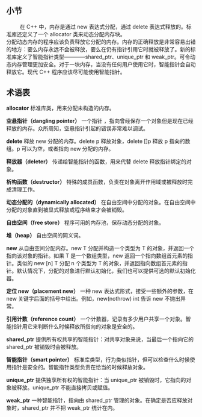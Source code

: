 #

## 小节

&emsp; &emsp; 在 C++ 中，内存是通过 new 表达式分配，通过 delete 表达式释放的。标准库还定义了一个 allocator 类来动态分配内存块。  
分配动态内存的程序应该负责释放它分配的内存。内存的正确释放是非常容易出错的地方：要么内存永远不会被释放，要么在仍有指针引用它时就被释放了。新的标准库定义了智能指针类型————shared_ptr、unique_ptr 和 weak_ptr。可令动态内存管理更加安全。对于一块内存，当没有任何用户使用它时，智能指针会自动释放它。现代 C++ 程序应该尽可能使用智能指针。  

## 术语表

**allocator** 标准库类，用来分配未构造的内存。  

**空悬指针（dangling pointer）** 一个指针 ，指向曾经保存一个对象但是现在已经释放的内存。众所周知，空悬指针引起的错误非常难以调试。

**delete** 释放 new 分配的内存。delete p 释放对象，delete []p 释放 p 指向的数组。p 可以为空，或者指向 new 分配的内存。  

**释放器（deleter）** 传递给智能指针的函数，用来代替 delete 释放指针绑定的对象。  

**析构函数（destructor）** 特殊的成员函数，负责在对象离开作用域或被释放时完成清理工作。  

**动态分配的（dynamically allocated）** 在自由空间中分配的对象。在自由空间中分配的对象直到被显式释放或程序结束才会被销毁。

**自由空间（free store）** 程序可用的内存池，保存动态分配的对象。

**堆（heap）** 自由空间的同义词。

**new** 从自由空间分配内存。new T 分配并构造一个类型为 T 的对象，并返回一个指向该对象的指针。如果 T 是一个数组类型，new 返回一个指向数组首元素的指针。类似的 new [n] T 分配 n 个类型为 T 的对象，并返回指向数组首元素的指针。默认情况下，分配的对象进行默认初始化，我们也可以提供可选的默认初始化器。

**定位 new（placement new）** 一种 new 表达式形式，接受一些额外的参数，在 new 关键字后面的括号中给出。例如，new(nothrow) int 告诉 new 不抛出异常。

**引用计数（reference count）** 一个计数器，记录有多少用户共享一个对象。智能指针用它来判断什么时候释放所指向的对象是安全的。

**shared_ptr** 提供所有权共享的智能指针：对共享对象来说，当最后一个指向它的 shared_ptr 被销毁时会被释放。

**智能指针（smart pointer）** 标准库类型，行为类似指针，但可以检查什么时候使用指针是安全的。智能指针类型负责在恰当的时候释放对象。

**unique_ptr** 提供独享所有权的智能指针：当 unique_ptr 被销毁时，它指向的对象被释放。unique_ptr 不能直接拷贝或赋值。

**weak_ptr** 一种智能指针，指向由 shared_ptr 管理的对象。在确定是否应释放对象时，shared_ptr 并不把 weak_ptr 统计在内。
